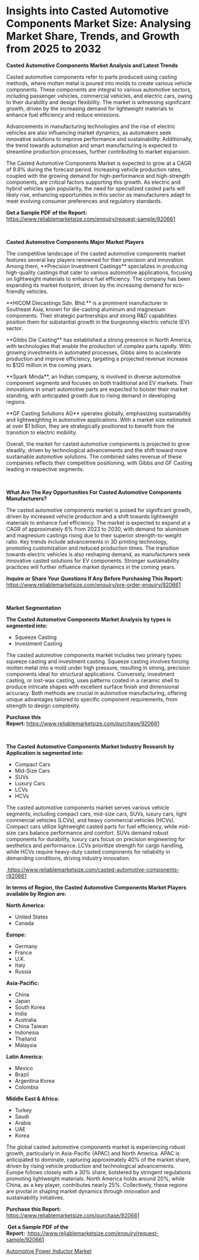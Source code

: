 <p><h1>Insights into Casted Automotive Components Market Size: Analysing Market Share, Trends, and Growth from 2025 to 2032</h1></p><p><strong>Casted Automotive Components Market Analysis and Latest Trends</strong></p>
<p><p>Casted automotive components refer to parts produced using casting methods, where molten metal is poured into molds to create various vehicle components. These components are integral to various automotive sectors, including passenger vehicles, commercial vehicles, and electric cars, owing to their durability and design flexibility. The market is witnessing significant growth, driven by the increasing demand for lightweight materials to enhance fuel efficiency and reduce emissions. </p><p>Advancements in manufacturing technologies and the rise of electric vehicles are also influencing market dynamics, as automakers seek innovative solutions to improve performance and sustainability. Additionally, the trend towards automation and smart manufacturing is expected to streamline production processes, further contributing to market expansion. </p><p>The Casted Automotive Components Market is expected to grow at a CAGR of 9.9% during the forecast period. Increasing vehicle production rates, coupled with the growing demand for high-performance and high-strength components, are critical factors supporting this growth. As electric and hybrid vehicles gain popularity, the need for specialized casted parts will likely rise, enhancing opportunities in this sector as manufacturers adapt to meet evolving consumer preferences and regulatory standards.</p></p>
<p><strong>Get a Sample PDF of the Report:&nbsp;</strong> <a href="https://www.reliablemarketsize.com/enquiry/request-sample/920661?utm_campaign=3431&utm_medium=2&utm_source=Github&utm_content=ia&utm_term=30032025&utm_id=casted-automotive-components">https://www.reliablemarketsize.com/enquiry/request-sample/920661</a></p>
<p>&nbsp;</p>
<p><strong>Casted Automotive Components Major Market Players</strong></p>
<p><p>The competitive landscape of the casted automotive components market features several key players renowned for their precision and innovation. Among them, **Precision Investment Castings** specializes in producing high-quality castings that cater to various automotive applications, focusing on lightweight materials to enhance fuel efficiency. The company has been expanding its market footprint, driven by the increasing demand for eco-friendly vehicles.</p><p>**HICOM Diecastings Sdn. Bhd.** is a prominent manufacturer in Southeast Asia, known for die-casting aluminum and magnesium components. Their strategic partnerships and strong R&D capabilities position them for substantial growth in the burgeoning electric vehicle (EV) sector. </p><p>**Gibbs Die Casting** has established a strong presence in North America, with technologies that enable the production of complex parts rapidly. With growing investments in automated processes, Gibbs aims to accelerate production and improve efficiency, targeting a projected revenue increase to $120 million in the coming years.</p><p>**Spark Minda**, an Indian company, is involved in diverse automotive component segments and focuses on both traditional and EV markets. Their innovations in smart automotive parts are expected to bolster their market standing, with anticipated growth due to rising demand in developing regions.</p><p>**GF Casting Solutions AG** operates globally, emphasizing sustainability and lightweighting in automotive applications. With a market size estimated at over $1 billion, they are strategically positioned to benefit from the transition to electric mobility.</p><p>Overall, the market for casted automotive components is projected to grow steadily, driven by technological advancements and the shift toward more sustainable automotive solutions. The combined sales revenue of these companies reflects their competitive positioning, with Gibbs and GF Casting leading in respective segments.</p></p>
<p>&nbsp;</p>
<p><strong>What Are The Key Opportunities For Casted Automotive Components Manufacturers?</strong></p>
<p><p>The casted automotive components market is poised for significant growth, driven by increased vehicle production and a shift towards lightweight materials to enhance fuel efficiency. The market is expected to expand at a CAGR of approximately 6% from 2023 to 2030, with demand for aluminum and magnesium castings rising due to their superior strength-to-weight ratio. Key trends include advancements in 3D printing technology, promoting customization and reduced production times. The transition towards electric vehicles is also reshaping demand, as manufacturers seek innovative casted solutions for EV components. Stronger sustainability practices will further influence market dynamics in the coming years.</p></p>
<p><strong>Inquire or Share Your Questions If Any Before Purchasing This Report:</strong> <a href="https://www.reliablemarketsize.com/enquiry/pre-order-enquiry/920661?utm_campaign=3431&utm_medium=2&utm_source=Github&utm_content=ia&utm_term=30032025&utm_id=casted-automotive-components">https://www.reliablemarketsize.com/enquiry/pre-order-enquiry/920661</a></p>
<p>&nbsp;</p>
<p><strong>Market Segmentation</strong></p>
<p><strong>The Casted Automotive Components Market Analysis by types is segmented into:</strong></p>
<p><ul><li>Squeeze Casting</li><li>Investment Casting</li></ul></p>
<p><p>The casted automotive components market includes two primary types: squeeze casting and investment casting. Squeeze casting involves forcing molten metal into a mold under high pressure, resulting in strong, precision components ideal for structural applications. Conversely, investment casting, or lost-wax casting, uses patterns coated in a ceramic shell to produce intricate shapes with excellent surface finish and dimensional accuracy. Both methods are crucial in automotive manufacturing, offering unique advantages tailored to specific component requirements, from strength to design complexity.</p></p>
<p><strong>Purchase this Report:&nbsp;</strong><a href="https://www.reliablemarketsize.com/purchase/920661?utm_campaign=3431&utm_medium=2&utm_source=Github&utm_content=ia&utm_term=30032025&utm_id=casted-automotive-components">https://www.reliablemarketsize.com/purchase/920661</a></p>
<p>&nbsp;</p>
<p><strong>The Casted Automotive Components Market Industry Research by Application is segmented into:</strong></p>
<p><ul><li>Compact Cars</li><li>Mid-Size Cars</li><li>SUVs</li><li>Luxury Cars</li><li>LCVs</li><li>HCVs</li></ul></p>
<p><p>The casted automotive components market serves various vehicle segments, including compact cars, mid-size cars, SUVs, luxury cars, light commercial vehicles (LCVs), and heavy commercial vehicles (HCVs). Compact cars utilize lightweight casted parts for fuel efficiency, while mid-size cars balance performance and comfort. SUVs demand robust components for durability, luxury cars focus on precision engineering for aesthetics and performance. LCVs prioritize strength for cargo handling, while HCVs require heavy-duty casted components for reliability in demanding conditions, driving industry innovation.</p></p>
<p><a href="https://www.reliablemarketsize.com/casted-automotive-components-r920661?utm_campaign=3431&utm_medium=2&utm_source=Github&utm_content=ia&utm_term=30032025&utm_id=casted-automotive-components">&nbsp;https://www.reliablemarketsize.com/casted-automotive-components-r920661</a></p>
<p><strong>In terms of Region, the Casted Automotive Components Market Players available by Region are:</strong></p>
<p>
    <p> <strong> North America: </strong>
        <ul>
            <li>United States</li>
            <li>Canada</li>
        </ul>
        </p> 
    <p> <strong> Europe: </strong>
        <ul>
            <li>Germany</li>
            <li>France</li>
            <li>U.K.</li>
            <li>Italy</li>
            <li>Russia</li>
        </ul>
        </p> 
    <p> <strong> Asia-Pacific: </strong>
        <ul>
            <li>China</li>
            <li>Japan</li>
            <li>South Korea</li>
            <li>India</li>
            <li>Australia</li>
            <li>China Taiwan</li>
            <li>Indonesia</li>
            <li>Thailand</li>
            <li>Malaysia</li>
        </ul>
        </p> 
    <p> <strong> Latin America: </strong>
        <ul>
            <li>Mexico</li>
            <li>Brazil</li>
            <li>Argentina Korea</li>
            <li>Colombia</li>
        </ul>
        </p> 
    <p> <strong> Middle East & Africa: </strong>
        <ul>
            <li>Turkey</li>
            <li>Saudi</li>
            <li>Arabia</li>
            <li>UAE</li>
            <li>Korea</li>
        </ul>
    </p>
    </p>
<p><p>The global casted automotive components market is experiencing robust growth, particularly in Asia-Pacific (APAC) and North America. APAC is anticipated to dominate, capturing approximately 40% of the market share, driven by rising vehicle production and technological advancements. Europe follows closely with a 30% share, bolstered by stringent regulations promoting lightweight materials. North America holds around 20%, while China, as a key player, contributes nearly 25%. Collectively, these regions are pivotal in shaping market dynamics through innovation and sustainability initiatives.</p></p>
<p><strong>Purchase this Report: </strong><a href="https://www.reliablemarketsize.com/purchase/920661?utm_campaign=3431&utm_medium=2&utm_source=Github&utm_content=ia&utm_term=30032025&utm_id=casted-automotive-components">https://www.reliablemarketsize.com/purchase/920661</a></p>
<p>&nbsp;<strong>Get a Sample PDF of the Report:&nbsp;&nbsp;</strong><a href="https://www.reliablemarketsize.com/enquiry/request-sample/920661?utm_campaign=3431&utm_medium=2&utm_source=Github&utm_content=ia&utm_term=30032025&utm_id=casted-automotive-components">https://www.reliablemarketsize.com/enquiry/request-sample/920661</a></p>
<p><strong></strong></p>
<p><p><a href="https://github.com/tanckfelli84/Market-Research-Report-List-1/blob/main/automotive-power-inductor-market.md?utm_campaign=3431&utm_medium=2&utm_source=Github&utm_content=ia&utm_term=30032025&utm_id=casted-automotive-components">Automotive Power Inductor Market</a></p></p>